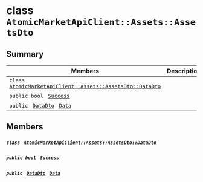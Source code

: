 # class `AtomicMarketApiClient::Assets::AssetsDto` 

## Summary

 Members                                | Descriptions                                
----------------------------------------|---------------------------------------------
`class ` [`AtomicMarketApiClient::Assets::AssetsDto::DataDto`](.github/workflows/documentation/md/AtomicMarketApiClient--Assets--AssetsDto--DataDto.md#class_atomic_market_api_client_1_1_assets_1_1_assets_dto_1_1_data_dto)        | 
`public bool ` [`Success`](#class_atomic_market_api_client_1_1_assets_1_1_assets_dto_1a506fb037fbb6bfe8f254c021a2c3cfac) | 
`public ` [`DataDto`](.github/workflows/documentation/md/AtomicMarketApiClient--Assets--AssetsDto--DataDto.md#class_atomic_market_api_client_1_1_assets_1_1_assets_dto_1_1_data_dto)` ` [`Data`](#class_atomic_market_api_client_1_1_assets_1_1_assets_dto_1a6ed89521b3da4f30d2ab82c36d0afd13) | 

## Members

##### `class ` [`AtomicMarketApiClient::Assets::AssetsDto::DataDto`](.github/workflows/documentation/md/AtomicMarketApiClient--Assets--AssetsDto--DataDto.md#class_atomic_market_api_client_1_1_assets_1_1_assets_dto_1_1_data_dto) 

##### `public bool ` [`Success`](#class_atomic_market_api_client_1_1_assets_1_1_assets_dto_1a506fb037fbb6bfe8f254c021a2c3cfac) 

##### `public ` [`DataDto`](.github/workflows/documentation/md/AtomicMarketApiClient--Assets--AssetsDto--DataDto.md#class_atomic_market_api_client_1_1_assets_1_1_assets_dto_1_1_data_dto)` ` [`Data`](#class_atomic_market_api_client_1_1_assets_1_1_assets_dto_1a6ed89521b3da4f30d2ab82c36d0afd13) 


